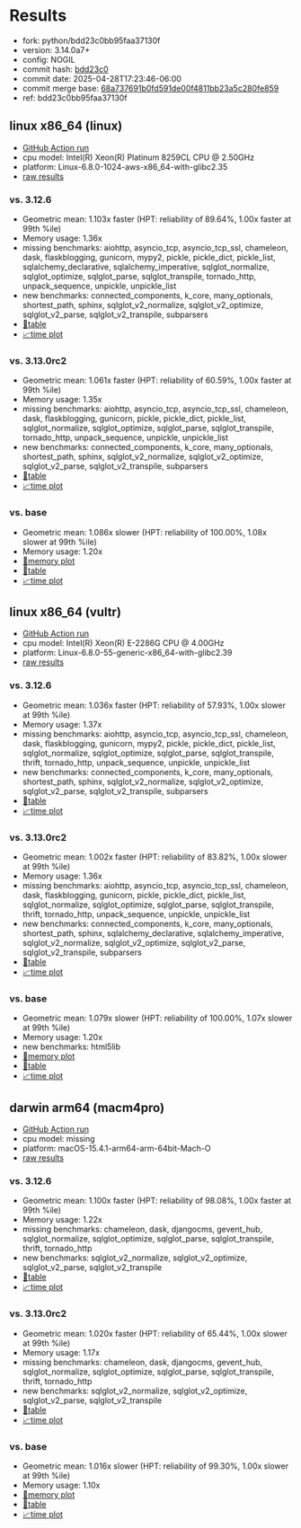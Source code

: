 # Results

- fork: python/bdd23c0bb95faa37130f
- version: 3.14.0a7+
- config: NOGIL
- commit hash: [bdd23c0](https://github.com/python/cpython/commit/bdd23c0)
- commit date: 2025-04-28T17:23:46-06:00
- commit merge base: [68a737691b0fd591de00f4811bb23a5c280fe859](https://github.com/python/cpython/commit/68a737691b0fd591de00f4811bb23a5c280fe859)
- ref: bdd23c0bb95faa37130f

## linux x86_64 (linux)

- [GitHub Action run](https://github.com/facebookexperimental/free-threading-benchmarking/actions/runs/14720620102)
- cpu model: Intel(R) Xeon(R) Platinum 8259CL CPU @ 2.50GHz
- platform: Linux-6.8.0-1024-aws-x86_64-with-glibc2.35
- [raw results](bm-20250428-linux-x86_64-python-bdd23c0bb95faa37130f-3.14.0a7%2B-bdd23c0.json)

### vs. 3.12.6

- Geometric mean: 1.103x faster (HPT: reliability of 89.64%, 1.00x faster at 99th %ile)
- Memory usage: 1.36x
- missing benchmarks: aiohttp, asyncio_tcp, asyncio_tcp_ssl, chameleon, dask, flaskblogging, gunicorn, mypy2, pickle, pickle_dict, pickle_list, sqlalchemy_declarative, sqlalchemy_imperative, sqlglot_normalize, sqlglot_optimize, sqlglot_parse, sqlglot_transpile, tornado_http, unpack_sequence, unpickle, unpickle_list
- new benchmarks: connected_components, k_core, many_optionals, shortest_path, sphinx, sqlglot_v2_normalize, sqlglot_v2_optimize, sqlglot_v2_parse, sqlglot_v2_transpile, subparsers
- [📄table](bm-20250428-linux-x86_64-python-bdd23c0bb95faa37130f-3.14.0a7%2B-bdd23c0-vs-3.12.6.md)
- [📈time plot](bm-20250428-linux-x86_64-python-bdd23c0bb95faa37130f-3.14.0a7%2B-bdd23c0-vs-3.12.6.svg)

### vs. 3.13.0rc2

- Geometric mean: 1.061x faster (HPT: reliability of 60.59%, 1.00x faster at 99th %ile)
- Memory usage: 1.35x
- missing benchmarks: aiohttp, asyncio_tcp, asyncio_tcp_ssl, chameleon, dask, flaskblogging, gunicorn, pickle, pickle_dict, pickle_list, sqlglot_normalize, sqlglot_optimize, sqlglot_parse, sqlglot_transpile, tornado_http, unpack_sequence, unpickle, unpickle_list
- new benchmarks: connected_components, k_core, many_optionals, shortest_path, sphinx, sqlglot_v2_normalize, sqlglot_v2_optimize, sqlglot_v2_parse, sqlglot_v2_transpile, subparsers
- [📄table](bm-20250428-linux-x86_64-python-bdd23c0bb95faa37130f-3.14.0a7%2B-bdd23c0-vs-3.13.0rc2.md)
- [📈time plot](bm-20250428-linux-x86_64-python-bdd23c0bb95faa37130f-3.14.0a7%2B-bdd23c0-vs-3.13.0rc2.svg)

### vs. base

- Geometric mean: 1.086x slower (HPT: reliability of 100.00%, 1.08x slower at 99th %ile)
- Memory usage: 1.20x
- [🧠memory plot](bm-20250428-linux-x86_64-python-bdd23c0bb95faa37130f-3.14.0a7%2B-bdd23c0-vs-base-mem.svg)
- [📄table](bm-20250428-linux-x86_64-python-bdd23c0bb95faa37130f-3.14.0a7%2B-bdd23c0-vs-base.md)
- [📈time plot](bm-20250428-linux-x86_64-python-bdd23c0bb95faa37130f-3.14.0a7%2B-bdd23c0-vs-base.svg)

## linux x86_64 (vultr)

- [GitHub Action run](https://github.com/facebookexperimental/free-threading-benchmarking/actions/runs/14720620102)
- cpu model: Intel(R) Xeon(R) E-2286G CPU @ 4.00GHz
- platform: Linux-6.8.0-55-generic-x86_64-with-glibc2.39
- [raw results](bm-20250428-vultr-x86_64-python-bdd23c0bb95faa37130f-3.14.0a7%2B-bdd23c0.json)

### vs. 3.12.6

- Geometric mean: 1.036x faster (HPT: reliability of 57.93%, 1.00x slower at 99th %ile)
- Memory usage: 1.37x
- missing benchmarks: aiohttp, asyncio_tcp, asyncio_tcp_ssl, chameleon, dask, flaskblogging, gunicorn, mypy2, pickle, pickle_dict, pickle_list, sqlglot_normalize, sqlglot_optimize, sqlglot_parse, sqlglot_transpile, thrift, tornado_http, unpack_sequence, unpickle, unpickle_list
- new benchmarks: connected_components, k_core, many_optionals, shortest_path, sphinx, sqlglot_v2_normalize, sqlglot_v2_optimize, sqlglot_v2_parse, sqlglot_v2_transpile, subparsers
- [📄table](bm-20250428-vultr-x86_64-python-bdd23c0bb95faa37130f-3.14.0a7%2B-bdd23c0-vs-3.12.6.md)
- [📈time plot](bm-20250428-vultr-x86_64-python-bdd23c0bb95faa37130f-3.14.0a7%2B-bdd23c0-vs-3.12.6.svg)

### vs. 3.13.0rc2

- Geometric mean: 1.002x faster (HPT: reliability of 83.82%, 1.00x slower at 99th %ile)
- Memory usage: 1.36x
- missing benchmarks: aiohttp, asyncio_tcp, asyncio_tcp_ssl, chameleon, dask, flaskblogging, gunicorn, pickle, pickle_dict, pickle_list, sqlglot_normalize, sqlglot_optimize, sqlglot_parse, sqlglot_transpile, thrift, tornado_http, unpack_sequence, unpickle, unpickle_list
- new benchmarks: connected_components, k_core, many_optionals, shortest_path, sphinx, sqlalchemy_declarative, sqlalchemy_imperative, sqlglot_v2_normalize, sqlglot_v2_optimize, sqlglot_v2_parse, sqlglot_v2_transpile, subparsers
- [📄table](bm-20250428-vultr-x86_64-python-bdd23c0bb95faa37130f-3.14.0a7%2B-bdd23c0-vs-3.13.0rc2.md)
- [📈time plot](bm-20250428-vultr-x86_64-python-bdd23c0bb95faa37130f-3.14.0a7%2B-bdd23c0-vs-3.13.0rc2.svg)

### vs. base

- Geometric mean: 1.079x slower (HPT: reliability of 100.00%, 1.07x slower at 99th %ile)
- Memory usage: 1.20x
- new benchmarks: html5lib
- [🧠memory plot](bm-20250428-vultr-x86_64-python-bdd23c0bb95faa37130f-3.14.0a7%2B-bdd23c0-vs-base-mem.svg)
- [📄table](bm-20250428-vultr-x86_64-python-bdd23c0bb95faa37130f-3.14.0a7%2B-bdd23c0-vs-base.md)
- [📈time plot](bm-20250428-vultr-x86_64-python-bdd23c0bb95faa37130f-3.14.0a7%2B-bdd23c0-vs-base.svg)

## darwin arm64 (macm4pro)

- [GitHub Action run](https://github.com/facebookexperimental/free-threading-benchmarking/actions/runs/14720620102)
- cpu model: missing
- platform: macOS-15.4.1-arm64-arm-64bit-Mach-O
- [raw results](bm-20250428-macm4pro-arm64-python-bdd23c0bb95faa37130f-3.14.0a7%2B-bdd23c0.json)

### vs. 3.12.6

- Geometric mean: 1.100x faster (HPT: reliability of 98.08%, 1.00x faster at 99th %ile)
- Memory usage: 1.22x
- missing benchmarks: chameleon, dask, djangocms, gevent_hub, sqlglot_normalize, sqlglot_optimize, sqlglot_parse, sqlglot_transpile, thrift, tornado_http
- new benchmarks: sqlglot_v2_normalize, sqlglot_v2_optimize, sqlglot_v2_parse, sqlglot_v2_transpile
- [📄table](bm-20250428-macm4pro-arm64-python-bdd23c0bb95faa37130f-3.14.0a7%2B-bdd23c0-vs-3.12.6.md)
- [📈time plot](bm-20250428-macm4pro-arm64-python-bdd23c0bb95faa37130f-3.14.0a7%2B-bdd23c0-vs-3.12.6.svg)

### vs. 3.13.0rc2

- Geometric mean: 1.020x faster (HPT: reliability of 65.44%, 1.00x slower at 99th %ile)
- Memory usage: 1.17x
- missing benchmarks: chameleon, dask, djangocms, gevent_hub, sqlglot_normalize, sqlglot_optimize, sqlglot_parse, sqlglot_transpile, thrift, tornado_http
- new benchmarks: sqlglot_v2_normalize, sqlglot_v2_optimize, sqlglot_v2_parse, sqlglot_v2_transpile
- [📄table](bm-20250428-macm4pro-arm64-python-bdd23c0bb95faa37130f-3.14.0a7%2B-bdd23c0-vs-3.13.0rc2.md)
- [📈time plot](bm-20250428-macm4pro-arm64-python-bdd23c0bb95faa37130f-3.14.0a7%2B-bdd23c0-vs-3.13.0rc2.svg)

### vs. base

- Geometric mean: 1.016x slower (HPT: reliability of 99.30%, 1.00x slower at 99th %ile)
- Memory usage: 1.10x
- [🧠memory plot](bm-20250428-macm4pro-arm64-python-bdd23c0bb95faa37130f-3.14.0a7%2B-bdd23c0-vs-base-mem.svg)
- [📄table](bm-20250428-macm4pro-arm64-python-bdd23c0bb95faa37130f-3.14.0a7%2B-bdd23c0-vs-base.md)
- [📈time plot](bm-20250428-macm4pro-arm64-python-bdd23c0bb95faa37130f-3.14.0a7%2B-bdd23c0-vs-base.svg)

